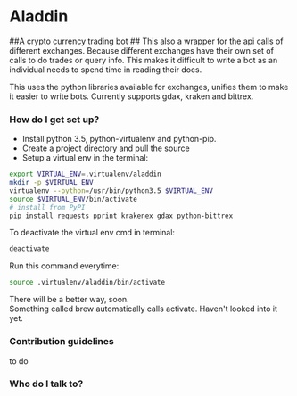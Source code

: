 # Aladdin #


##A crypto currency trading bot ##
This also a wrapper for the api calls of different exchanges.
Because different exchanges have their own set of calls to do trades or query info.
This makes it difficult to write a bot as an individual needs to spend time in reading their docs.

This uses the python libraries available for exchanges, unifies them to make it easier to write bots.
Currently supports gdax, kraken and bittrex.


### How do I get set up? ###

- Install python 3.5, python-virtualenv and python-pip.
- Create a project directory and pull the source
- Setup a virtual env in the terminal:

```bash
export VIRTUAL_ENV=.virtualenv/aladdin
mkdir -p $VIRTUAL_ENV
virtualenv --python=/usr/bin/python3.5 $VIRTUAL_ENV
source $VIRTUAL_ENV/bin/activate
# install from PyPI
pip install requests pprint krakenex gdax python-bittrex
```


To deactivate the virtual env cmd in terminal:  
```bash
deactivate
```

Run this command everytime:
```bash
source .virtualenv/aladdin/bin/activate
```

There will be a better way, soon. <br />
Something called brew automatically calls activate. Haven't looked into it yet.


### Contribution guidelines ###

to do

### Who do I talk to? ###
